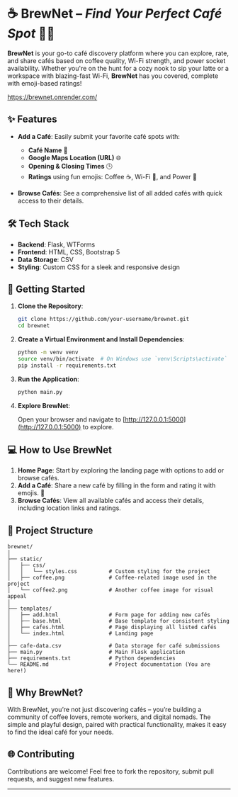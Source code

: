 # ☕ **BrewNet** – *Find Your Perfect Café Spot* 🔌🛜

**BrewNet** is your go-to café discovery platform where you can explore, rate, and share cafés based on coffee quality, Wi-Fi strength, and power socket availability. Whether you're on the hunt for a cozy nook to sip your latte or a workspace with blazing-fast Wi-Fi, **BrewNet** has you covered, complete with emoji-based ratings!

https://brewnet.onrender.com/

## ✨ **Features**

- **Add a Café**: Easily submit your favorite café spots with:
  - **Café Name** 📍
  - **Google Maps Location (URL)** 🌐
  - **Opening & Closing Times** 🕒
  - **Ratings** using fun emojis: Coffee ☕, Wi-Fi 🛜, and Power 🔌
  
- **Browse Cafés**: See a comprehensive list of all added cafés with quick access to their details.

## 🛠️ **Tech Stack**

- **Backend**: Flask, WTForms
- **Frontend**: HTML, CSS, Bootstrap 5
- **Data Storage**: CSV
- **Styling**: Custom CSS for a sleek and responsive design

## 🚀 **Getting Started**

1. **Clone the Repository**:

    ```bash
    git clone https://github.com/your-username/brewnet.git
    cd brewnet
    ```

2. **Create a Virtual Environment and Install Dependencies**:

    ```bash
    python -m venv venv
    source venv/bin/activate  # On Windows use `venv\Scripts\activate`
    pip install -r requirements.txt
    ```

3. **Run the Application**:

    ```bash
    python main.py
    ```

4. **Explore BrewNet**:

    Open your browser and navigate to [http://127.0.0.1:5000](http://127.0.0.1:5000) to explore.

## 💻 **How to Use BrewNet**

1. **Home Page**: Start by exploring the landing page with options to add or browse cafés.
2. **Add a Café**: Share a new café by filling in the form and rating it with emojis. 📝
3. **Browse Cafés**: View all available cafés and access their details, including location links and ratings.

## 📁 **Project Structure**

```plaintext
brewnet/
│
├── static/
│   ├── css/
│   │   └── styles.css          # Custom styling for the project
│   ├── coffee.png              # Coffee-related image used in the project
│   └── coffee2.png             # Another coffee image for visual appeal
│
├── templates/
│   ├── add.html                # Form page for adding new cafés
│   ├── base.html               # Base template for consistent styling
│   ├── cafes.html              # Page displaying all listed cafés
│   └── index.html              # Landing page
│
├── cafe-data.csv               # Data storage for café submissions
├── main.py                     # Main Flask application
├── requirements.txt            # Python dependencies
└── README.md                   # Project documentation (You are here!)
```

## 🌟 **Why BrewNet?**

With BrewNet, you’re not just discovering cafés – you’re building a community of coffee lovers, remote workers, and digital nomads. The simple and playful design, paired with practical functionality, makes it easy to find the ideal café for your needs.

## 🌐 **Contributing**

Contributions are welcome! Feel free to fork the repository, submit pull requests, and suggest new features.

---
